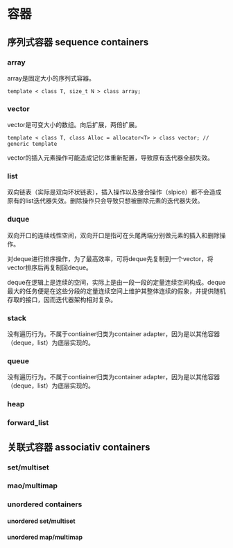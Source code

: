 # 容器
## 序列式容器 sequence containers
### array
array是固定大小的序列式容器。

`template < class T, size_t N > class array;`
### vector
vector是可变大小的数组。向后扩展，两倍扩展。

`template < class T, class Alloc = allocator<T> > class vector; // generic template`

vector的插入元素操作可能造成记忆体重新配置，导致原有迭代器全部失效。
### list
双向链表（实际是双向环状链表），插入操作以及接合操作（slpice）都不会造成原有的list迭代器失效。删除操作只会导致只想被删除元素的迭代器失效。
### duque
双向开口的连续线性空间，双向开口是指可在头尾两端分别做元素的插入和删除操作。

对deque进行排序操作，为了最高效率，可将deque先复制到一个vector，将vector排序后再复制回deque。

deque在逻辑上是连续的空间，实际上是由一段一段的定量连续空间构成。deque最大的任务便是在这些分段的定量连续空间上维护其整体连续的假象，并提供随机存取的接口，因而迭代器架构相对复杂。
### stack
没有遍历行为。不属于contiainer归类为container adapter，因为是以其他容器（deque，list）为底层实现的。
### queue
没有遍历行为。不属于contiainer归类为container adapter，因为是以其他容器（deque，list）为底层实现的。
### heap

### forward_list
## 关联式容器 associativ containers
### set/multiset
### mao/multimap
### unordered containers
#### unordered set/multiset
#### unordered map/multimap